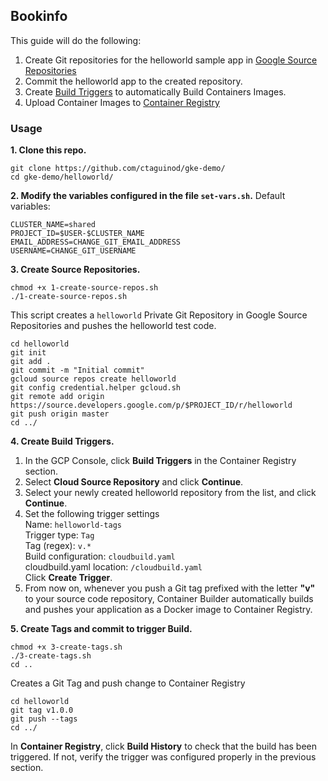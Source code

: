 ## Bookinfo 

This guide will do the following:
1. Create Git repositories for the helloworld sample app in [Google Source Repositories](https://cloud.google.com/source-repositories/)
2. Commit the helloworld app to the created repository. 
3. Create [Build Triggers](https://cloud.google.com/container-builder/) to automatically Build Containers Images.
4. Upload Container Images to [Container Registry](https://cloud.google.com/container-registry/)

### Usage

**1. Clone this repo.**
```
git clone https://github.com/ctaguinod/gke-demo/
cd gke-demo/helloworld/
```

**2. Modify the variables configured in the file `set-vars.sh`.**
Default variables: 
```
CLUSTER_NAME=shared
PROJECT_ID=$USER-$CLUSTER_NAME
EMAIL_ADDRESS=CHANGE_GIT_EMAIL_ADDRESS
USERNAME=CHANGE_GIT_USERNAME
```

**3. Create Source Repositories.**
```
chmod +x 1-create-source-repos.sh
./1-create-source-repos.sh

```  

This script creates a `helloworld` Private Git Repository in Google Source Repositories and pushes the helloworld test code.
```
cd helloworld
git init
git add .
git commit -m "Initial commit"
gcloud source repos create helloworld
git config credential.helper gcloud.sh
git remote add origin https://source.developers.google.com/p/$PROJECT_ID/r/helloworld
git push origin master
cd ../
```

**4. Create Build Triggers.**
1. In the GCP Console, click **Build Triggers** in the Container Registry section.
2. Select **Cloud Source Repository** and click **Continue**.
3. Select your newly created helloworld repository from the list, and click **Continue**.
4. Set the following trigger settings  
   Name: `helloworld-tags`  
   Trigger type: `Tag`  
   Tag (regex): `v.*`  
   Build configuration: `cloudbuild.yaml`  
   cloudbuild.yaml location: `/cloudbuild.yaml`  
   Click **Create Trigger**.  
5. From now on, whenever you push a Git tag prefixed with the letter **"v"** to your source code repository, Container Builder automatically builds and pushes your application as a Docker image to Container Registry.

**5. Create Tags and commit to trigger Build.**
```
chmod +x 3-create-tags.sh
./3-create-tags.sh
cd ..
```
Creates a Git Tag and push change to Container Registry
```
cd helloworld
git tag v1.0.0
git push --tags
cd ../
```

In **Container Registry**, click **Build History** to check that the build has been triggered. If not, verify the trigger was configured properly in the previous section.
